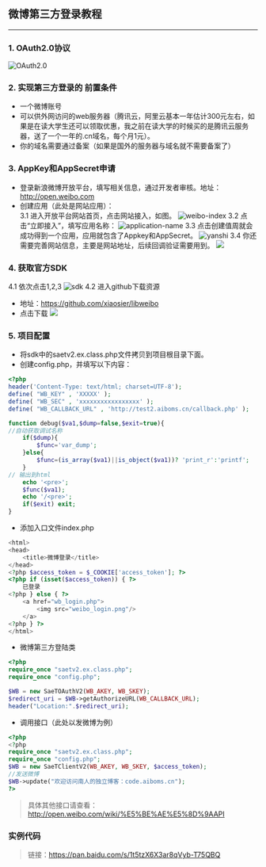 ## 微博第三方登录教程
____________
### 1. OAuth2.0协议
![OAuth2.0](http://osawa5fm6.bkt.clouddn.com/fef669f1ee8cad4438cc4ddbe2642df5.png)

### 2. 实现第三方登录的 前置条件
- 一个微博账号
- 可以供外网访问的web服务器（腾讯云，阿里云基本一年估计300元左右，如果是在读大学生还可以领取优惠，我之前在读大学的时候买的是腾讯云服务器，送了一个一年的.cn域名，每个月1元）。
- 你的域名需要通过备案（如果是国外的服务器与域名就不需要备案了）
 
### 3. AppKey和AppSecret申请
- 登录新浪微博开放平台，填写相关信息，通过开发者审核。地址：http://open.weibo.com
- 创建应用（此处是网站应用）：      
3.1 进入开放平台网站首页，点击网站接入，如图。
![weibo-index](http://osawa5fm6.bkt.clouddn.com/588e0d9fd3cb5f6fda59c2ae3b21aac0.png)
3.2 点击“立即接入”，填写应用名称：
![application-name](http://osawa5fm6.bkt.clouddn.com/761defa7881fcf117b69824ea3701932.png)
3.3 点击创建值周就会成功得到一个应用，应用就包含了Appkey和AppSecret。
![yanshi](http://osawa5fm6.bkt.clouddn.com/65396424790519d04a74899c44aa839c.png)
3.4 你还需要完善网站信息，主要是网站地址，后续回调验证需要用到。
![](http://osawa5fm6.bkt.clouddn.com/09548ba75515d28c3a2e1e78332abfb3.png)

### 4. 获取官方SDK
4.1 依次点击1,2,3
![sdk](http://osawa5fm6.bkt.clouddn.com/a73df12024a4501546ccfb4430ec4e30.png)
4.2 进入github下载资源
- 地址：https://github.com/xiaosier/libweibo
- 点击下载
![](http://osawa5fm6.bkt.clouddn.com/72c4e484776d31988f1bdc64e37677dc.png)

### 5. 项目配置
- 将sdk中的saetv2.ex.class.php文件拷贝到项目根目录下面。
- 创建config.php，并填写以下内容：
```php
<?php
header('Content-Type: text/html; charset=UTF-8');
define( "WB_KEY" , 'XXXXX' );
define( "WB_SEC" , 'xxxxxxxxxxxxxxxxx' );
define( "WB_CALLBACK_URL" , 'http://test2.aiboms.cn/callback.php' );

function debug($va1,$dump=false,$exit=true){
//自动获取调试名称
    if($dump){
        $func='var_dump';
    }else{
        $func=(is_array($va1)||is_object($va1))? 'print_r':'printf';
    }
// 输出到html
    echo '<pre>';
    $func($va1);
    echo '/<pre>';
    if($exit) exit;
}
```
- 添加入口文件index.php
```php
<html>
<head>
	<title>微博登录</title>
</head>
<?php $access_token = $_COOKIE['access_token']; ?>
<?php if (isset($access_token)) { ?>
	已登录
<?php } else { ?>
	<a href="wb_login.php">
		<img src="weibo_login.png"/>
	</a>
<?php } ?>
</html>
```
- 微博第三方登陆类
```php
<?php
require_once "saetv2.ex.class.php";
require_once "config.php";

$WB = new SaeTOAuthV2(WB_AKEY, WB_SKEY);
$redirect_uri = $WB->getAuthorizeURL(WB_CALLBACK_URL);
header("Location:".$redirect_uri);
```
- 调用接口（此处以发微博为例）
```php
<?php
<?php
require_once "saetv2.ex.class.php";
require_once "config.php";
$WB = new SaeTClientV2(WB_AKEY, WB_SKEY, $access_token);
//发送微博
$WB->update("欢迎访问南人的独立博客：code.aiboms.cn");
?>
```
> 具体其他接口请查看：http://open.weibo.com/wiki/%E5%BE%AE%E5%8D%9AAPI

### 实例代码
> 链接：https://pan.baidu.com/s/1t5tzX6X3ar8qVyb-T75QBQ
